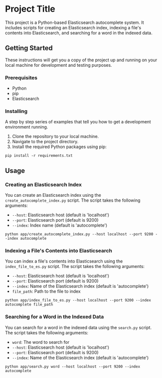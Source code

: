 # Project Title

This project is a Python-based Elasticsearch autocomplete system. It includes scripts for creating an Elasticsearch index, indexing a file's contents into Elasticsearch, and searching for a word in the indexed data.

## Getting Started

These instructions will get you a copy of the project up and running on your local machine for development and testing purposes.

### Prerequisites

- Python
- pip
- Elasticsearch

### Installing

A step by step series of examples that tell you how to get a development environment running.

1. Clone the repository to your local machine.
2. Navigate to the project directory.
3. Install the required Python packages using pip:

```shell
pip install -r requirements.txt
```

## Usage

### Creating an Elasticsearch Index

You can create an Elasticsearch index using the `create_autocomplete_index.py` script. The script takes the following arguments:

- `--host`: Elasticsearch host (default is 'localhost')
- `--port`: Elasticsearch port (default is 9200)
- `--index`: Index name (default is 'autocomplete')

```shell
python app/create_autocomplete_index.py --host localhost --port 9200 --index autocomplete
```

### Indexing a File's Contents into Elasticsearch

You can index a file's contents into Elasticsearch using the `index_file_to_es.py` script. The script takes the following arguments:

- `--host`: Elasticsearch host (default is 'localhost')
- `--port`: Elasticsearch port (default is 9200)
- `--index`: Name of the Elasticsearch index (default is 'autocomplete')
- `file_path`: Path to the file to index

```shell
python app/index_file_to_es.py --host localhost --port 9200 --index autocomplete file_path
```

### Searching for a Word in the Indexed Data

You can search for a word in the indexed data using the `search.py` script. The script takes the following arguments:

- `word`: The word to search for
- `--host`: Elasticsearch host (default is 'localhost')
- `--port`: Elasticsearch port (default is 9200)
- `--index`: Name of the Elasticsearch index (default is 'autocomplete')

```shell
python app/search.py word --host localhost --port 9200 --index autocomplete
```
